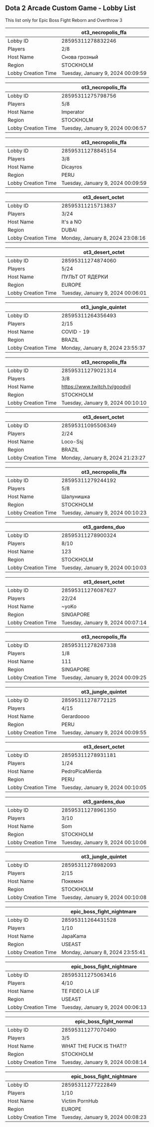 ## Dota 2 Arcade Custom Game - Lobby List

This list only for Epic Boss Fight Reborn and Overthrow 3

|  | ot3_necropolis_ffa |
| ------ | ------ |
| Lobby ID | 28595311278832246 |
| Players | 2/8 |
| Host Name | Снова грозный |
| Region | STOCKHOLM |
| Lobby Creation Time | Tuesday, January 9, 2024 00:09:59 |


|  | ot3_necropolis_ffa |
| ------ | ------ |
| Lobby ID | 28595311275798756 |
| Players | 5/8 |
| Host Name | Imperator |
| Region | STOCKHOLM |
| Lobby Creation Time | Tuesday, January 9, 2024 00:06:57 |


|  | ot3_necropolis_ffa |
| ------ | ------ |
| Lobby ID | 28595311278845154 |
| Players | 3/8 |
| Host Name | Dicayros |
| Region | PERU |
| Lobby Creation Time | Tuesday, January 9, 2024 00:09:59 |


|  | ot3_desert_octet |
| ------ | ------ |
| Lobby ID | 28595311215713837 |
| Players | 3/24 |
| Host Name | It's a NO |
| Region | DUBAI |
| Lobby Creation Time | Monday, January 8, 2024 23:08:16 |


|  | ot3_desert_octet |
| ------ | ------ |
| Lobby ID | 28595311274874060 |
| Players | 5/24 |
| Host Name | ПУЛЬТ ОТ ЯДЕРКИ |
| Region | EUROPE |
| Lobby Creation Time | Tuesday, January 9, 2024 00:06:01 |


|  | ot3_jungle_quintet |
| ------ | ------ |
| Lobby ID | 28595311264356493 |
| Players | 2/15 |
| Host Name | COVID - 19 |
| Region | BRAZIL |
| Lobby Creation Time | Monday, January 8, 2024 23:55:37 |


|  | ot3_necropolis_ffa |
| ------ | ------ |
| Lobby ID | 28595311279021314 |
| Players | 3/8 |
| Host Name | https://www.twitch.tv/goodvil |
| Region | STOCKHOLM |
| Lobby Creation Time | Tuesday, January 9, 2024 00:10:10 |


|  | ot3_desert_octet |
| ------ | ------ |
| Lobby ID | 28595311095506349 |
| Players | 2/24 |
| Host Name | Loco-Ssj |
| Region | BRAZIL |
| Lobby Creation Time | Monday, January 8, 2024 21:23:27 |


|  | ot3_necropolis_ffa |
| ------ | ------ |
| Lobby ID | 28595311279244192 |
| Players | 5/8 |
| Host Name | Шалунишка |
| Region | STOCKHOLM |
| Lobby Creation Time | Tuesday, January 9, 2024 00:10:23 |


|  | ot3_gardens_duo |
| ------ | ------ |
| Lobby ID | 28595311278900324 |
| Players | 8/10 |
| Host Name | 123 |
| Region | STOCKHOLM |
| Lobby Creation Time | Tuesday, January 9, 2024 00:10:03 |


|  | ot3_desert_octet |
| ------ | ------ |
| Lobby ID | 28595311276087627 |
| Players | 22/24 |
| Host Name | ~yoKo |
| Region | SINGAPORE |
| Lobby Creation Time | Tuesday, January 9, 2024 00:07:14 |


|  | ot3_necropolis_ffa |
| ------ | ------ |
| Lobby ID | 28595311278267338 |
| Players | 1/8 |
| Host Name | 111 |
| Region | SINGAPORE |
| Lobby Creation Time | Tuesday, January 9, 2024 00:09:25 |


|  | ot3_jungle_quintet |
| ------ | ------ |
| Lobby ID | 28595311278772125 |
| Players | 4/15 |
| Host Name | Gerardoooo |
| Region | PERU |
| Lobby Creation Time | Tuesday, January 9, 2024 00:09:55 |


|  | ot3_desert_octet |
| ------ | ------ |
| Lobby ID | 28595311278931181 |
| Players | 1/24 |
| Host Name | PedroPicaMierda |
| Region | PERU |
| Lobby Creation Time | Tuesday, January 9, 2024 00:10:05 |


|  | ot3_gardens_duo |
| ------ | ------ |
| Lobby ID | 28595311278961350 |
| Players | 3/10 |
| Host Name | Som |
| Region | STOCKHOLM |
| Lobby Creation Time | Tuesday, January 9, 2024 00:10:06 |


|  | ot3_jungle_quintet |
| ------ | ------ |
| Lobby ID | 28595311278982093 |
| Players | 2/15 |
| Host Name | Покемон |
| Region | STOCKHOLM |
| Lobby Creation Time | Tuesday, January 9, 2024 00:10:08 |


|  | epic_boss_fight_nightmare |
| ------ | ------ |
| Lobby ID | 28595311264431528 |
| Players | 1/10 |
| Host Name | JapaKama |
| Region | USEAST |
| Lobby Creation Time | Monday, January 8, 2024 23:55:41 |


|  | epic_boss_fight_nightmare |
| ------ | ------ |
| Lobby ID | 28595311275063416 |
| Players | 4/10 |
| Host Name | TE FIDEO LA LIF |
| Region | USEAST |
| Lobby Creation Time | Tuesday, January 9, 2024 00:06:13 |


|  | epic_boss_fight_normal |
| ------ | ------ |
| Lobby ID | 28595311277070490 |
| Players | 3/5 |
| Host Name | WHAT THE FUCK IS THAT!? |
| Region | STOCKHOLM |
| Lobby Creation Time | Tuesday, January 9, 2024 00:08:14 |


|  | epic_boss_fight_nightmare |
| ------ | ------ |
| Lobby ID | 28595311277222849 |
| Players | 1/10 |
| Host Name | Victim PornHub |
| Region | EUROPE |
| Lobby Creation Time | Tuesday, January 9, 2024 00:08:23 |


